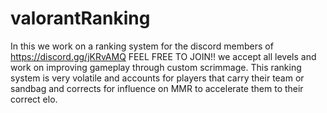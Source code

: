 # valorantRanking

In this we work on a ranking system for the discord members of https://discord.gg/jKRvAMQ FEEL FREE TO JOIN!!
we accept all levels and work on improving gameplay through custom scrimmage. This ranking system is very volatile
and accounts for players that carry their team or sandbag and corrects for influence on MMR to accelerate them to their
correct elo. 
